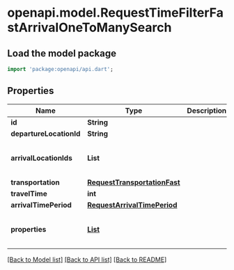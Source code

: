 # openapi.model.RequestTimeFilterFastArrivalOneToManySearch

## Load the model package
```dart
import 'package:openapi/api.dart';
```

## Properties
Name | Type | Description | Notes
------------ | ------------- | ------------- | -------------
**id** | **String** |  | 
**departureLocationId** | **String** |  | 
**arrivalLocationIds** | **List<String>** |  | [default to const []]
**transportation** | [**RequestTransportationFast**](RequestTransportationFast.md) |  | 
**travelTime** | **int** |  | 
**arrivalTimePeriod** | [**RequestArrivalTimePeriod**](RequestArrivalTimePeriod.md) |  | 
**properties** | [**List<RequestTimeFilterFastProperty>**](RequestTimeFilterFastProperty.md) |  | [default to const []]

[[Back to Model list]](../README.md#documentation-for-models) [[Back to API list]](../README.md#documentation-for-api-endpoints) [[Back to README]](../README.md)


